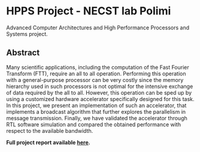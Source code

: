 # HPPS Project - NECST lab Polimi
Advanced Computer Architectures and High Performance Processors and Systems project. <br>


## Abstract
Many scientific applications, including the computation of the Fast Fourier Transform (FTT),
require an all to all operation. Performing this operation with a general-purpose processor can be
very costly since the memory hierarchy used in such processors is not optimal for the intensive
exchange of data required by the all to all. However, this operation can be sped up by using a
customized hardware accelerator specifically designed for this task. In this project, we present
an implementation of such an accelerator, that implements a broadcast algorithm that further
explores the parallelism in message transmission. Finally, we have validated the accelerator through
RTL software simulation and compared the obtained performance with respect to the available
bandwidth. 


**Full project report available [here](./HppsProject-All-to-all.pdf).**

